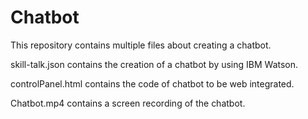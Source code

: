 # Chatbot

This repository contains multiple files about creating a chatbot. 


skill-talk.json contains the creation of a chatbot by using IBM Watson. 

controlPanel.html contains the code of chatbot to be web integrated.

Chatbot.mp4 contains a screen recording of the chatbot.
